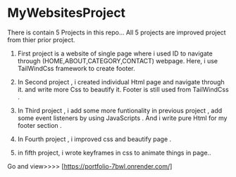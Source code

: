 # MyWebsitesProject

There is contain 5 Projects in this repo...
All 5 projects are improved project from thier prior project.

1. First project is a website of single page where i used ID to navigate through (HOME,ABOUT,CATEGORY,CONTACT) webpage. Here, i use TailWindCss framework to create footer. 

2. In Second project , i created individual Html page and navigate through it. and write more Css to beautify it. Footer is still used from TailWindCss .

3. In Third project , i add some more funtionality in previous project , add some event listeners by using JavaScripts . And i write pure Html for my footer section .

4. In Fourth project , i improved css and beautify page .

5. in fifth project, i wrote keyframes in css to animate things in page..


Go and view>>>> [https://portfolio-7bwl.onrender.com/]
